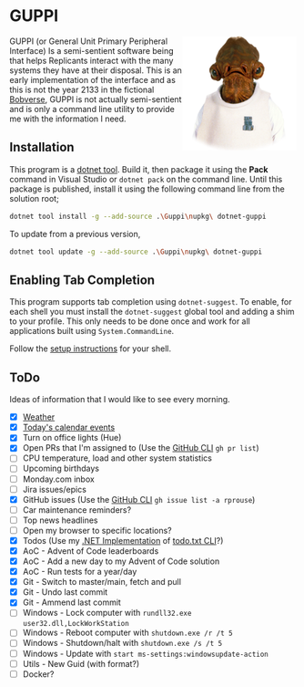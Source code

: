 # GUPPI

<img align="right" width="200" height="200" src="img/ackbar.png">

GUPPI (or General Unit Primary Peripheral Interface) Is a semi-sentient software
being that helps Replicants interact with the many systems they have at their
disposal. This is an early implementation of the interface and as this is not
the year 2133 in the fictional [Bobverse](https://bobiverse.fandom.com/wiki/We_Are_Legion_(We_Are_Bob)_Wiki),
GUPPI is not actually semi-sentient and is only a command line utility to provide
me with the information I need.

## Installation

This program is a [dotnet tool](https://docs.microsoft.com/en-us/dotnet/core/tools/global-tools). 
Build it, then package it using the **Pack** command in Visual Studio or `dotnet pack` 
on the command line. Until this package is published, install it using the following
command line from the solution root;

```sh
dotnet tool install -g --add-source .\Guppi\nupkg\ dotnet-guppi
```

To update from a previous version,

```sh
dotnet tool update -g --add-source .\Guppi\nupkg\ dotnet-guppi
```

## Enabling Tab Completion

This program supports tab completion using `dotnet-suggest`. To enable, for each shell
you must install the `dotnet-suggest` global tool and adding a shim to your profile. This 
only needs to be done once and work for all applications built using `System.CommandLine`.

Follow the [setup instructions](https://github.com/dotnet/command-line-api/blob/main/docs/dotnet-suggest.md)
for your shell.

## ToDo

Ideas of information that I would like to see every morning.

- [x] [Weather](DataProvider.Weather/Readme.md)
- [x] [Today's calendar events](DataProvider.Calendar/Readme.md)
- [x] Turn on office lights (Hue)
- [x] Open PRs that I'm assigned to (Use the [GitHub CLI](https://github.com/cli/cli) `gh pr list`)
- [ ] CPU temperature, load and other system statistics
- [ ] Upcoming birthdays
- [ ] Monday.com inbox
- [ ] Jira issues/epics
- [x] GitHub issues (Use the [GitHub CLI](https://github.com/cli/cli) `gh issue list -a rprouse`)
- [ ] Car maintenance reminders?
- [ ] Top news headlines
- [ ] Open my browser to specific locations?
- [x] Todos (Use my [.NET Implementation](https://github.com/rprouse/dotnet-todo) of [todo.txt CLI](http://todotxt.org/)?)
- [x] AoC - Advent of Code leaderboards
- [x] AoC - Add a new day to my Advent of Code solution
- [x] AoC - Run tests for a year/day
- [x] Git - Switch to master/main, fetch and pull
- [x] Git - Undo last commit
- [x] Git - Ammend last commit
- [ ] Windows - Lock computer with `rundll32.exe user32.dll,LockWorkStation`
- [ ] Windows - Reboot computer with `shutdown.exe /r /t 5`
- [ ] Windows - Shutdown/halt with `shutdown.exe /s /t 5`
- [ ] Windows - Update with `start ms-settings:windowsupdate-action`
- [ ] Utils - New Guid (with format?)
- [ ] Docker?
